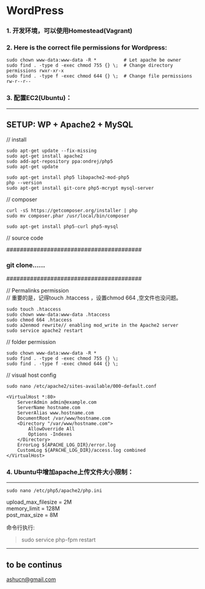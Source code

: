 # WordPress

### 1. 开发环境，可以使用Homestead(Vagrant)

### 2. Here is the correct file permissions for Wordpress:  
````
sudo chown www-data:www-data -R *          # Let apache be owner
sudo find . -type d -exec chmod 755 {} \;  # Change directory permissions rwxr-xr-x
sudo find . -type f -exec chmod 644 {} \;  # Change file permissions rw-r--r--
````
  


### 3. 配置EC2(Ubuntu)：
-----------------------------------
SETUP: WP + Apache2 + MySQL
-----------------------------------

 // install 
 ````  
sudo apt-get update --fix-missing
sudo apt-get install apache2
sudo add-apt-repository ppa:ondrej/php5
sudo apt-get update

sudo apt-get install php5 libapache2-mod-php5
php --version
sudo apt-get install git-core php5-mcrypt mysql-server
````  
// composer  
````  
curl -sS https://getcomposer.org/installer | php
sudo mv composer.phar /usr/local/bin/composer

sudo apt-get install php5-curl php5-mysql
````  
// source code

########################################
### git clone......
########################################

// Permalinks permission      
// 重要的是，记得touch .htaccess ，设置chmod 664 ,空文件也没问题。     
````   
sudo touch .htaccess  
sudo chown www-data:www-data .htaccess  
sudo chmod 664 .htaccess  
sudo a2enmod rewrite// enabling mod_write in the Apache2 server  
sudo service apache2 restart  
````  
// folder permission  
````  
sudo chown www-data:www-data -R *
sudo find . -type d -exec chmod 755 {} \;
sudo find . -type f -exec chmod 644 {} \;
````   
// visual host config   
````
sudo nano /etc/apache2/sites-available/000-default.conf  
````    
  
````  
<VirtualHost *:80>
    ServerAdmin admin@example.com
    ServerName hostname.com
    ServerAlias www.hostname.com
    DocumentRoot /var/www/hostname.com
    <Directory "/var/www/hostname.com">  
        AllowOverride All  
        Options -Indexes   
    </Directory>
    ErrorLog ${APACHE_LOG_DIR}/error.log
    CustomLog ${APACHE_LOG_DIR}/access.log combined
</VirtualHost>
````   
  

### 4. Ubuntu中增加apache上传文件大小限制：
-----------------------------------   

````
sudo nano /etc/php5/apache2/php.ini  
````    

upload_max_filesize = 2M   
memory_limit = 128M   
post_max_size = 8M    

命令行执行:    
> sudo service php-fpm restart

----  
to be continus    
---- 
ashucn@gmail.com  



